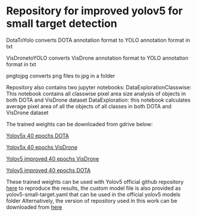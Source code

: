 <h1>Repository for improved yolov5 for small target detection</h1>


DotaToYolo converts DOTA annotation format to YOLO annotation format in txt

VisDronetoYOLO converts VisDrone annotation format to YOLO annotation format in txt

pngtojpg converts png files to jpg in a folder

Repository also contains two jupyter notebooks:
  DataExplorationClasswise: This notebook contains all classwise pixel area size analysis of objects in both DOTA and VisDrone dataset
  DataExploration: this notebook calculates average pixel area of all the objects of all classes in both DOTA and VisDrone dataset


The trained weights can be downloaded from gdrive below:

[Yolov5x 40 epochs DOTA](https://drive.google.com/file/d/19O4kdomab0MzXtWNo3vgL9yRRhNM0WZA/view?usp=sharing)

[Yolov5x 40 epochs VisDrone](https://drive.google.com/file/d/1R0JlQBuK7x4Ttp87IHvofR1yI0KN6ojU/view?usp=sharing)

[Yolov5 improved 40 epochs VisDrone](https://drive.google.com/file/d/1KUQLH9mtCcBxoENZHclcMAss8sy5FV4V/view?usp=sharing)

[Yolov5 improved 40 epochs DOTA](https://drive.google.com/file/d/1_hU4ib7kfwvDZrCC0d35WtORBVkpXDJv/view?usp=sharing)



These trained weights can be used with Yolov5 official github repository [here](https://github.com/ultralytics/yolov5) to reproduce the results, the custom model file is also provided as yolov5-small-target.yaml that can be used in the official yolov5 models folder
Alternatively, the version of repository used in this work can be downloaded from [here](https://drive.google.com/file/d/1Y8V_v-5OG7tUNG-Q-AeyNugbHkAsdu9N/view?usp=sharing)

